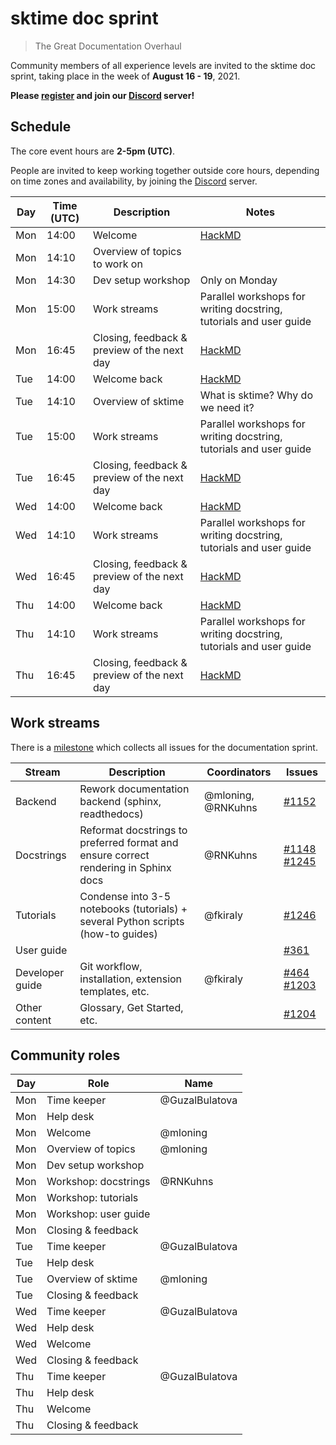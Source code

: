 # sktime doc sprint 
> The Great Documentation Overhaul 

Community members of all experience levels are invited to the sktime doc sprint, taking place in the week of **August 16 - 19**, 2021.

**Please [register](https://www.eventbrite.co.uk/e/sktime-doc-sprint-tickets-164990684579) and join our [Discord](https://discord.com/invite/gqSab2K) server!**

## Schedule 
The core event hours are **2-5pm (UTC)**. 

People are invited to keep working together outside core hours, depending on time zones and availability, by joining the [Discord](https://discord.com/invite/gqSab2K) server.

| Day | Time (UTC) | Description | Notes |
|---|---|---|---|
| Mon | 14:00 | Welcome | [HackMD] | 
| Mon | 14:10 | Overview of topics to work on | |
| Mon | 14:30 | Dev setup workshop | Only on Monday | 
| Mon | 15:00 | Work streams | Parallel workshops for writing docstring, tutorials and user guide | 
| Mon | 16:45 | Closing, feedback & preview of the next day | [HackMD] |
| Tue | 14:00 | Welcome back | [HackMD] | 
| Tue | 14:10 | Overview of sktime | What is sktime? Why do we need it? | 
| Tue | 15:00 | Work streams | Parallel workshops for writing docstring, tutorials and user guide | 
| Tue | 16:45 | Closing, feedback & preview of the next day | [HackMD] |
| Wed | 14:00 | Welcome back | [HackMD] | 
| Wed | 14:10 | Work streams | Parallel workshops for writing docstring, tutorials and user guide | 
| Wed | 16:45 | Closing, feedback & preview of the next day | [HackMD] |
| Thu | 14:00 | Welcome back | [HackMD] | 
| Thu | 14:10 | Work streams | Parallel workshops for writing docstring, tutorials and user guide | 
| Thu | 16:45 | Closing, feedback & preview of the next day | [HackMD] |

[hackmd]: https://hackmd.io/r37qZhR_TRSWMQ72er830g

## Work streams

There is a [milestone](https://github.com/alan-turing-institute/sktime/milestone/6) which collects all issues for the documentation sprint.

| Stream | Description | Coordinators | Issues |
|---|---|---|---|
| Backend | Rework documentation backend (sphinx, readthedocs) | @mloning, @RNKuhns | [#1152](https://github.com/alan-turing-institute/sktime/issues/1152) |
| Docstrings | Reformat docstrings to preferred format and ensure correct rendering in Sphinx docs | @RNKuhns | [#1148](https://github.com/alan-turing-institute/sktime/issues/1148) [#1245](https://github.com/alan-turing-institute/sktime/issues/1245) | 
| Tutorials | Condense into 3-5 notebooks (tutorials) + several Python scripts (how-to guides) | @fkiraly | [#1246](https://github.com/alan-turing-institute/sktime/issues/1246) | 
| User guide | | | [#361](https://github.com/alan-turing-institute/sktime/issues/361) | 
| Developer guide | Git workflow, installation, extension templates, etc. | @fkiraly | [#464](https://github.com/alan-turing-institute/sktime/issues/464) [#1203](https://github.com/alan-turing-institute/sktime/issues/1203) | 
| Other content | Glossary, Get Started, etc. | | [#1204](https://github.com/alan-turing-institute/sktime/issues/1204) |  

## Community roles

|Day | Role | Name | 
|---|---|---|
| Mon | Time keeper | @GuzalBulatova |
| Mon | Help desk | |
| Mon | Welcome | @mloning |
| Mon | Overview of topics | @mloning | 
| Mon | Dev setup workshop | |
| Mon | Workshop: docstrings | @RNKuhns |
| Mon | Workshop: tutorials | |
| Mon | Workshop: user guide | |
| Mon | Closing & feedback | |
| Tue | Time keeper | @GuzalBulatova |
| Tue | Help desk | |
| Tue | Overview of sktime | @mloning |
| Tue | Closing & feedback | |
| Wed | Time keeper | @GuzalBulatova |
| Wed | Help desk | |
| Wed | Welcome | |
| Wed | Closing & feedback | |
| Thu | Time keeper | @GuzalBulatova |
| Thu | Help desk | |
| Thu | Welcome | |
| Thu | Closing & feedback | |

